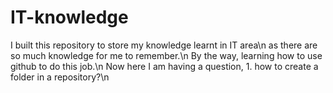 # IT-knowledge
I built this repository to store my knowledge learnt in IT area\n
as there are so much knowledge for me to remember.\n
By the way, learning how to use github to do this job.\n
Now here I am having a question, 1. how to create a folder in a repository?\n
